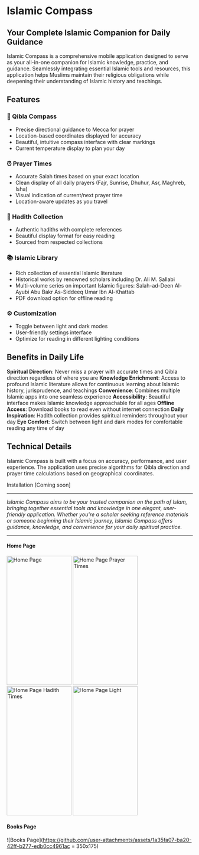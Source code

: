 # Islamic Compass 

## Your Complete Islamic Companion for Daily Guidance
Islamic Compass is a comprehensive mobile application designed to serve as your all-in-one companion for Islamic knowledge, practice, and guidance. Seamlessly integrating essential Islamic tools and resources, this application helps Muslims maintain their religious obligations while deepening their understanding of Islamic history and teachings.

## Features
### 🧭 Qibla Compass
* Precise directional guidance to Mecca for prayer
* Location-based coordinates displayed for accuracy
* Beautiful, intuitive compass interface with clear markings
* Current temperature display to plan your day

### ⏰ Prayer Times
* Accurate Salah times based on your exact location
* Clean display of all daily prayers (Fajr, Sunrise, Dhuhur, Asr, Maghreb, Isha)
* Visual indication of current/next prayer time
* Location-aware updates as you travel

### 🕌 Hadith Collection
* Authentic hadiths with complete references
* Beautiful display format for easy reading
* Sourced from respected collections

### 📚 Islamic Library
* Rich collection of essential Islamic literature
* Historical works by renowned scholars including Dr. Ali M. Sallabi
* Multi-volume series on important Islamic figures:
  Salah-ad-Deen Al-Ayubi
  Abu Bakr As-Siddeeq
  Umar Ibn Al-Khattab
* PDF download option for offline reading

### ⚙️ Customization
* Toggle between light and dark modes
* User-friendly settings interface
* Optimize for reading in different lighting conditions

## Benefits in Daily Life
**Spiritual Direction**: Never miss a prayer with accurate times and Qibla direction regardless of where you are
**Knowledge Enrichment**: Access to profound Islamic literature allows for continuous learning about Islamic history, jurisprudence, and teachings
**Convenience**: Combines multiple Islamic apps into one seamless experience
**Accessibility**: Beautiful interface makes Islamic knowledge approachable for all ages
**Offline Access**: Download books to read even without internet connection
**Daily Inspiration**: Hadith collection provides spiritual reminders throughout your day
**Eye Comfort**: Switch between light and dark modes for comfortable reading any time of day

## Technical Details
Islamic Compass is built with a focus on accuracy, performance, and user experience. The application uses precise algorithms for Qibla direction and prayer time calculations based on geographical coordinates.

Installation
[Coming soon]

---

*Islamic Compass aims to be your trusted companion on the path of Islam, bringing together essential tools and knowledge in one elegant, user-friendly application. Whether you're a scholar seeking reference materials or someone beginning their Islamic journey, Islamic Compass offers guidance, knowledge, and convenience for your daily spiritual practice.*

---

#### Home Page

<img height="350" width="175" alt="Home Page" src="https://github.com/user-attachments/assets/e76c889d-db8d-49cb-a8e1-5b5a34c9b90b" />
<img height="350" width="175" alt="Home Page Prayer Times" src="https://github.com/user-attachments/assets/d8297595-4b8a-4cc5-a0f4-3c2ffd6a90af" />
<img height="350" width="175" alt="Home Page Hadith Times" src="https://github.com/user-attachments/assets/08bff581-154f-43bb-bb31-ac4b41a53343" />
<img height="350" width="175" alt="Home Page Light" src="https://github.com/user-attachments/assets/be31437e-3a16-494d-98cd-22a15dd5ce9d" />

#### Books Page
![Books Page](https://github.com/user-attachments/assets/1a35fa07-ba20-42ff-b277-edb0cc4961ac = 350x175)  





